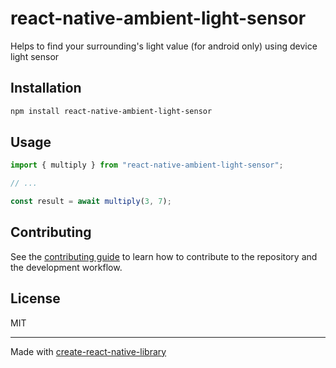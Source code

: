 # react-native-ambient-light-sensor
Helps to find your surrounding's light value (for android only) using device light sensor
## Installation

```sh
npm install react-native-ambient-light-sensor
```

## Usage

```js
import { multiply } from "react-native-ambient-light-sensor";

// ...

const result = await multiply(3, 7);
```

## Contributing

See the [contributing guide](CONTRIBUTING.md) to learn how to contribute to the repository and the development workflow.

## License

MIT

---

Made with [create-react-native-library](https://github.com/callstack/react-native-builder-bob)
